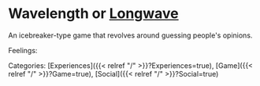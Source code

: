 # Wavelength or [Longwave](https://longwave.web.app/)

An icebreaker-type game that revolves around guessing people's opinions.

Feelings:

Categories: [Experiences]({{< relref "/" >}}?Experiences=true),
[Game]({{< relref "/" >}}?Game=true),
[Social]({{< relref "/" >}}?Social=true)
